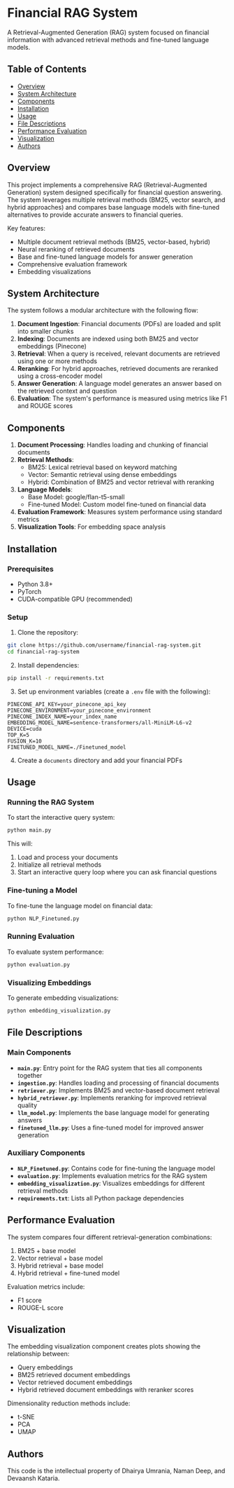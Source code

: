 # Financial RAG System

A Retrieval-Augmented Generation (RAG) system focused on financial information with advanced retrieval methods and fine-tuned language models.

## Table of Contents
- [Overview](#overview)
- [System Architecture](#system-architecture)
- [Components](#components)
- [Installation](#installation)
- [Usage](#usage)
- [File Descriptions](#file-descriptions)
- [Performance Evaluation](#performance-evaluation)
- [Visualization](#visualization)
- [Authors](#authors)

## Overview

This project implements a comprehensive RAG (Retrieval-Augmented Generation) system designed specifically for financial question answering. The system leverages multiple retrieval methods (BM25, vector search, and hybrid approaches) and compares base language models with fine-tuned alternatives to provide accurate answers to financial queries.

Key features:
- Multiple document retrieval methods (BM25, vector-based, hybrid)
- Neural reranking of retrieved documents
- Base and fine-tuned language models for answer generation
- Comprehensive evaluation framework
- Embedding visualizations

## System Architecture

The system follows a modular architecture with the following flow:

1. **Document Ingestion**: Financial documents (PDFs) are loaded and split into smaller chunks
2. **Indexing**: Documents are indexed using both BM25 and vector embeddings (Pinecone)
3. **Retrieval**: When a query is received, relevant documents are retrieved using one or more methods
4. **Reranking**: For hybrid approaches, retrieved documents are reranked using a cross-encoder model
5. **Answer Generation**: A language model generates an answer based on the retrieved context and question
6. **Evaluation**: The system's performance is measured using metrics like F1 and ROUGE scores

## Components

1. **Document Processing**: Handles loading and chunking of financial documents
2. **Retrieval Methods**:
   - BM25: Lexical retrieval based on keyword matching
   - Vector: Semantic retrieval using dense embeddings
   - Hybrid: Combination of BM25 and vector retrieval with reranking
3. **Language Models**:
   - Base Model: google/flan-t5-small
   - Fine-tuned Model: Custom model fine-tuned on financial data
4. **Evaluation Framework**: Measures system performance using standard metrics
5. **Visualization Tools**: For embedding space analysis

## Installation

### Prerequisites
- Python 3.8+
- PyTorch
- CUDA-compatible GPU (recommended)

### Setup

1. Clone the repository:
```bash
git clone https://github.com/username/financial-rag-system.git
cd financial-rag-system
```

2. Install dependencies:
```bash
pip install -r requirements.txt
```

3. Set up environment variables (create a `.env` file with the following):
```
PINECONE_API_KEY=your_pinecone_api_key
PINECONE_ENVIRONMENT=your_pinecone_environment
PINECONE_INDEX_NAME=your_index_name
EMBEDDING_MODEL_NAME=sentence-transformers/all-MiniLM-L6-v2
DEVICE=cuda
TOP_K=5
FUSION_K=10
FINETUNED_MODEL_NAME=./Finetuned_model
```

4. Create a `documents` directory and add your financial PDFs

## Usage

### Running the RAG System

To start the interactive query system:
```bash
python main.py
```

This will:
1. Load and process your documents
2. Initialize all retrieval methods
3. Start an interactive query loop where you can ask financial questions

### Fine-tuning a Model

To fine-tune the language model on financial data:
```bash
python NLP_Finetuned.py
```

### Running Evaluation

To evaluate system performance:
```bash
python evaluation.py
```

### Visualizing Embeddings

To generate embedding visualizations:
```bash
python embedding_visualization.py
```

## File Descriptions

### Main Components

- **`main.py`**: Entry point for the RAG system that ties all components together
- **`ingestion.py`**: Handles loading and processing of financial documents
- **`retriever.py`**: Implements BM25 and vector-based document retrieval
- **`hybrid_retriever.py`**: Implements reranking for improved retrieval quality
- **`llm_model.py`**: Implements the base language model for generating answers
- **`finetuned_llm.py`**: Uses a fine-tuned model for improved answer generation

### Auxiliary Components

- **`NLP_Finetuned.py`**: Contains code for fine-tuning the language model
- **`evaluation.py`**: Implements evaluation metrics for the RAG system
- **`embedding_visualization.py`**: Visualizes embeddings for different retrieval methods
- **`requirements.txt`**: Lists all Python package dependencies

## Performance Evaluation

The system compares four different retrieval-generation combinations:
1. BM25 + base model
2. Vector retrieval + base model
3. Hybrid retrieval + base model
4. Hybrid retrieval + fine-tuned model

Evaluation metrics include:
- F1 score
- ROUGE-L score

## Visualization

The embedding visualization component creates plots showing the relationship between:
- Query embeddings
- BM25 retrieved document embeddings
- Vector retrieved document embeddings
- Hybrid retrieved document embeddings with reranker scores

Dimensionality reduction methods include:
- t-SNE
- PCA
- UMAP

## Authors

This code is the intellectual property of Dhairya Umrania, Naman Deep, and Devaansh Kataria.
